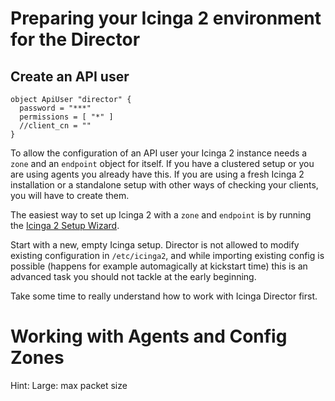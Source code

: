 Preparing your Icinga 2 environment for the Director
====================================================

Create an API user
------------------

```icinga2
object ApiUser "director" {
  password = "***"
  permissions = [ "*" ]
  //client_cn = ""
}
```

To allow the configuration of an API user your Icinga 2 instance needs a
`zone` and an `endpoint` object for itself. If you have a clustered
setup or you are using agents you already have this. If you are using a
fresh Icinga 2 installation or a standalone setup with other ways of
checking your clients, you will have to create them.

The easiest way to set up Icinga 2 with a `zone` and `endpoint` is by
running the [Icinga 2 Setup Wizard](http://docs.icinga.org/icinga2/latest/doc/module/icinga2/chapter/icinga2-client#icinga2-client-installation-master-setup).

Start with a new, empty Icinga setup. Director is not allowed to modify
existing configuration in `/etc/icinga2`, and while importing existing
config is possible (happens for example automagically at kickstart time)
this is an advanced task you should not tackle at the early beginning.

Take some time to really understand how to work with Icinga Director first.

Working with Agents and Config Zones
====================================

Hint: Large: max packet size
